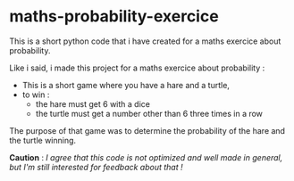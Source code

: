 # maths-probability-exercice
This is a short python code that i have created for a maths exercice about probability.

Like i said, i made this project for a maths exercice about probability : 
- This is a short game where you have a hare and a turtle,
- to win :
   - the hare must get 6 with a dice
   - the turtle must get a number other than 6 three times in a row

The purpose of that game was  to determine the probability of the hare and the turtle winning.

**Caution** :
 *I agree that this code is not optimized and well made in general, but I'm still interested for feedback about that !*
